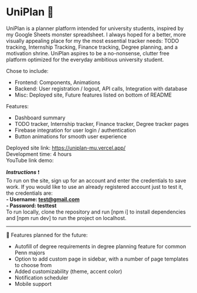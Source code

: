 # UniPlan 🌵

UniPlan is a planner platform intended for university students, inspired by my Google Sheets monster spreadsheet. I always hoped for a better, more visually appealing place for my the most essential tracker needs: TODO tracking, Internship Tracking, Finance tracking, Degree planning, and a motivation shrine. UniPlan aspires to be a no-nonsense, clutter free platform optimized for the everyday ambitious university student.

Chose to include: 
- Frontend: Components, Animations
- Backend: User registration / logout, API calls, Integration with database
- Misc: Deployed site, Future features listed on bottom of README

Features:
- Dashboard summary
- TODO tracker, Internship tracker, Finance tracker, Degree tracker pages
- Firebase integration for user login / authentication
- Button animations for smooth user experience

Deployed site link: https://uniplan-mu.vercel.app/ <br>
Development time: 4 hours <br>
YouTube link demo: 

**_Instructions_** ❗<br>
To run on the site, sign up for an account and enter the credentials to save work. If you would like to use an already registered account just to test it, the credentials are: <br>
**- Username: test@gmail.com** <br>
**- Password: testtest** <br>
To run locally, clone the repository and run [npm i] to install dependencies and [npm run dev] to run the project on localhost. 

----------------------------------------------

🌱 Features planned for the future:
- Autofill of degree requirements in degree planning feature for common Penn majors 
- Option to add custom page in sidebar, with a number of page templates to choose from
- Added customizability (theme, accent color)
- Notification scheduler
- Mobile support
